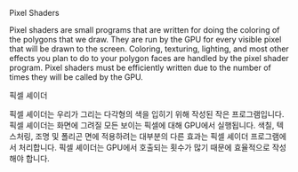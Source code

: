 Pixel Shaders

Pixel shaders are small programs that are written for doing the coloring of the polygons that we draw. They are run by the GPU for every visible pixel that will be drawn to the screen. Coloring, texturing, lighting, and most other effects you plan to do to your polygon faces are handled by the pixel shader program. Pixel shaders must be efficiently written due to the number of times they will be called by the GPU.

픽셀 셰이더

픽셀 셰이더는 우리가 그리는 다각형의 색을 입히기 위해 작성된 작은 프로그램입니다. 픽셀 셰이더는 화면에 그려질 모든 보이는 픽셀에 대해 GPU에서 실행됩니다. 색칠, 텍스처링, 조명 및 폴리곤 면에 적용하려는 대부분의 다른 효과는 픽셀 셰이더 프로그램에서 처리합니다. 픽셀 셰이더는 GPU에서 호출되는 횟수가 많기 때문에 효율적으로 작성해야 합니다.